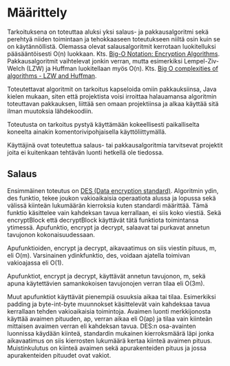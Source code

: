 # Määrittely

Tarkoituksena on toteuttaa aluksi yksi salaus- ja pakkausalgoritmi sekä perehtyä niiden toimintaan ja tehokkaaseen toteutukseen niiltä osin kuin se on käytännöllistä. Olemassa olevat salausalgoritmit kerrotaan luokitelluksi pääsääntöisesti O(n) luokkaan. Kts. [Big-O Notation: Encryption Algorithms](http://crypto.stackexchange.com/questions/2338/big-o-notation-encryption-algorithms). Pakkausalgoritmit vaihtelevat jonkin verran, mutta esimerkiksi Lempel-Ziv-Welch (LZW) ja Huffman luokitellaan myös O(n). Kts. [Big O complexities of algorithms - LZW and Huffman](http://stackoverflow.com/questions/6189765/big-o-complexities-of-algorithms-lzw-and-huffman).

Toteutettavat algoritmit on tarkoitus kapseloida omiin pakkauksiinsa, Java kielen mukaan, siten että projektista voisi irroittaa halauamansa algoritmin toteuttavan pakkauksen, liittää sen omaan projektiinsa ja alkaa käyttää sitä ilman muutoksia lähdekoodiin.

Toteutusta on tarkoitus pystyä käyttämään kokeellisesti paikalliselta koneelta ainakin komentorivipohjaisella käyttöliittymällä.

Käyttäjinä ovat toteutettua salaus- tai pakkausalgoritmia tarvitsevat projektit joita ei kuitenkaan tehtävän luonti hetkellä ole tiedossa.

## Salaus

Ensimmäinen toteutus on [DES (Data encryption standard)](https://en.wikipedia.org/wiki/Data_Encryption_Standard). Algoritmin ydin, des funktio,
tekee joukon vakioaikaisia operaatiota alussa ja lopussa sekä välissä kiinteän lukumäärän kierroksia kuten standardi määrittää. Tämä funktio käsittelee vain kahdeksan tavua kerrallaan, ei siis koko viestiä. Sekä encryptBlock että decryptBlock käyttävät tätä funktiota toimintansa ytimessä. Apufunktio, encrypt ja decrypt, salaavat tai purkavat annetun tavujonon kokonaisuudessaan.

Apufunktioiden, encrypt ja decrypt, aikavaatimus on siis viestin pituus, m, eli O(m). Varsinainen ydinkfunktio, des, voidaan ajatella toimivan vakioajassa eli O(1).

Apufunktiot, encrypt ja decrypt, käyttävät annetun tavujonon, m, sekä apuna käytettävien samankokoisen tavujonojen verran tilaa eli O(3m).

Muut apufunktiot käyttävät pienempiä osuuksia aikaa tai tilaa. Esimerkiksi padding ja byte-int-byte muunnokset käsittelevät vain kahdeksaa tavua kerrallaan tehden vakioaikaisia toimintoja. Avaimen luonti merkkijonosta käyttää avaimen pituuden, ap, verran aikaa eli O(ap) ja tilaa vain kiinteän mittaisen avaimen verran eli kahdeksan tavua. DES:n osa-avainten luonnissa käydään kiinteä, standardin mukainen kierroksmäärä läpi jonka aikavaatimus on siis kierrosten lukumäärä kertaa kiinteä avaimen pituus. Muistinkulutus on kiinteä avaimen sekä apurakenteiden pituus ja jossa apurakenteiden pituudet ovat vakiot.
